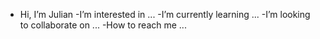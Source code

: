 - Hi, I’m Julian
-I’m interested in ...
-I’m currently learning ...
-I’m looking to collaborate on ...
-How to reach me ...

<!---
Fungih/Fungih is a ✨ special ✨ repository because its `README.md` (this file) appears on your GitHub profile.
You can click the Preview link to take a look at your changes.
--->
